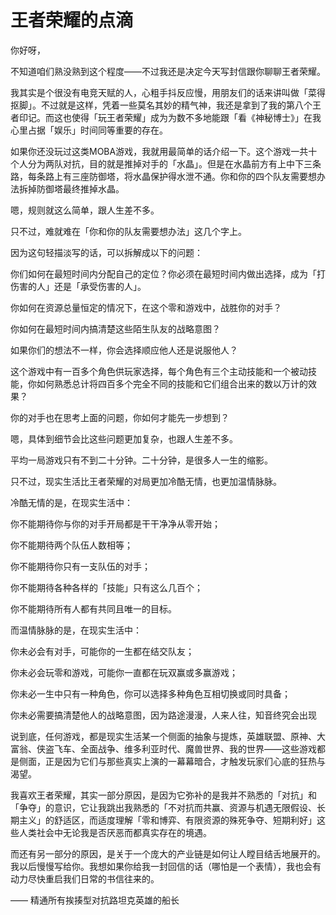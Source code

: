 # 王者荣耀的点滴

你好呀，

不知道咱们熟没熟到这个程度——不过我还是决定今天写封信跟你聊聊王者荣耀。

我其实是个很没有电竞天赋的人，心粗手抖反应慢，用朋友们的话来讲叫做「菜得抠脚」。不过就是这样，凭着一些莫名其妙的精气神，我还是拿到了我的第八个王者印记。而这也使得「玩王者荣耀」成为为数不多地能跟「看《神秘博士》」在我心里占据「娱乐」时间同等重要的存在。

如果你还没玩过这类MOBA游戏，我就用最简单的话介绍一下。这个游戏一共十个人分为两队对抗，目的就是推掉对手的「水晶」。但是在水晶前方有上中下三条路，每条路上有三座防御塔，将水晶保护得水泄不通。你和你的四个队友需要想办法拆掉防御塔最终推掉水晶。

嗯，规则就这么简单，跟人生差不多。

只不过，难就难在「你和你的队友需要想办法」这几个字上。

因为这句轻描淡写的话，可以拆解成以下的问题：

你们如何在最短时间内分配自己的定位？你必须在最短时间内做出选择，成为「打伤害的人」还是「承受伤害的人」。

你如何在资源总量恒定的情况下，在这个零和游戏中，战胜你的对手？

你如何在最短时间内搞清楚这些陌生队友的战略意图？

如果你们的想法不一样，你会选择顺应他人还是说服他人？

这个游戏中有一百多个角色供玩家选择，每个角色有三个主动技能和一个被动技能，你如何熟悉总计将四百多个完全不同的技能和它们组合出来的数以万计的效果？

你的对手也在思考上面的问题，你如何才能先一步想到？

嗯，具体到细节会比这些问题更加复杂，也跟人生差不多。

平均一局游戏只有不到二十分钟。二十分钟，是很多人一生的缩影。

只不过，现实生活比王者荣耀的对局更加冷酷无情，也更加温情脉脉。

冷酷无情的是，在现实生活中：

你不能期待你与你的对手开局都是干干净净从零开始；

你不能期待两个队伍人数相等；

你不能期待你只有一支队伍的对手；

你不能期待各种各样的「技能」只有这么几百个；

你不能期待所有人都有共同且唯一的目标。

而温情脉脉的是，在现实生活中：

你未必会有对手，可能你的一生都在结交队友；

你未必会玩零和游戏，可能你一直都在玩双赢或多赢游戏；

你未必一生中只有一种角色，你可以选择多种角色互相切换或同时具备；

你未必需要搞清楚他人的战略意图，因为路途漫漫，人来人往，知音终究会出现

说到底，任何游戏，都是现实生活某一个侧面的抽象与提炼，英雄联盟、原神、大富翁、侠盗飞车、全面战争、维多利亚时代、魔兽世界、我的世界——这些游戏都是侧面，正是因为它们与那些真实上演的一幕幕暗合，才触发玩家们心底的狂热与渴望。

我喜欢王者荣耀，其实一部分原因，是因为它弥补的是我并不熟悉的「对抗」和「争夺」的意识，它让我跳出我熟悉的「不对抗而共赢、资源与机遇无限假设、长期主义」的舒适区，而适度理解「零和博弈、有限资源的殊死争夺、短期利好」这些人类社会中无论我是否厌恶而都真实存在的境遇。

而还有另一部分的原因，是关于一个庞大的产业链是如何让人瞠目结舌地展开的。我以后慢慢写给你。我想如果你给我一封回信的话（哪怕是一个表情），我也会有动力尽快重启我们日常的书信往来的。

—— 精通所有挨揍型对抗路坦克英雄的船长
